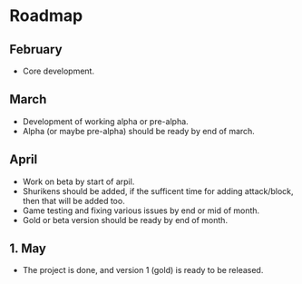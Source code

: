 # Roadmap
## February
- Core development.

## March
- Development of working alpha or pre-alpha.
- Alpha (or maybe pre-alpha) should be ready by end of march.

## April
- Work on beta by start of arpil.
- Shurikens should be added, if the sufficent time for adding attack/block, then that will be added too.
- Game testing and fixing various issues by end or mid of month.
- Gold or beta version should be ready by end of month.

## 1. May
- The project is done, and version 1 (gold) is ready to be released.
